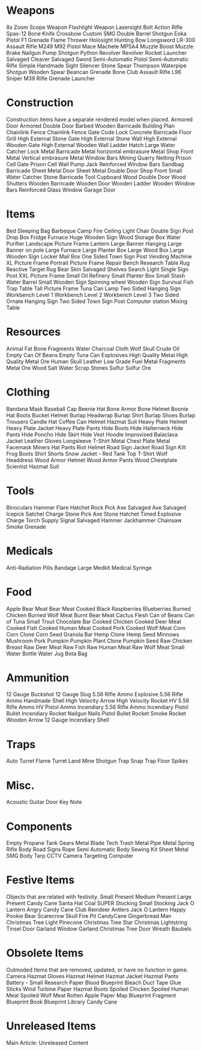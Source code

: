 #  Weapons

 8x Zoom Scope
 Weapon Flashlight
 Weapon Lasersight
 Bolt Action Rifle
 Spas-12
 Bone Knife
 Crossbow
 Custom SMG
 Double Barrel Shotgun
 Eoka Pistol
 F1 Grenade
 Flame Thrower
 Holosight
 Hunting Bow
 Longsword
 LR-300 Assault Rifle
 M249
 M92 Pistol
 Mace
 Machete
 MP5A4
 Muzzle Boost
 Muzzle Brake
 Nailgun
 Pump Shotgun
 Python Revolver
 Revolver
 Rocket Launcher
 Salvaged Cleaver
 Salvaged Sword
 Semi-Automatic Pistol
 Semi-Automatic Rifle
 Simple Handmade Sight
 Silencer
 Stone Spear
 Thompson
 Waterpipe Shotgun
 Wooden Spear
 Beancan Grenade
 Bone Club
 Assault Rifle
 L96 Sniper
 M39 Rifle
 Grenade Launcher
#  Construction

Construction items have a separate rendered model when placed.
 Armored Door
 Armored Double Door
 Barbed Wooden Barricade
 Building Plan
 Chainlink Fence
 Chainlink Fence Gate
 Code Lock
 Concrete Barricade
 Floor Grill
 High External Stone Gate
 High External Stone Wall
 High External Wooden Gate
 High External Wooden Wall
 Ladder Hatch
 Large Water Catcher
 Lock
 Metal Barricade
 Metal horizontal embrasure
 Metal Shop Front
 Metal Vertical embrasure
 Metal Window Bars
 Mining Quarry
 Netting
 Prison Cell Gate
 Prison Cell Wall
 Pump Jack
 Reinforced Window Bars
 Sandbag Barricade
 Sheet Metal Door
 Sheet Metal Double Door
 Shop Front
 Small Water Catcher
 Stone Barricade
 Tool Cupboard
 Wood Double Door
 Wood Shutters
 Wooden Barricade
 Wooden Door
 Wooden Ladder
 Wooden Window Bars
 Reinforced Glass Window
 Garage Door
#  Items

 
 Bed
 Sleeping Bag
 Barbeque
 Camp Fire
 Ceiling Light
 Chair
 Double Sign Post
 Drop Box
 Fridge
 Furnace
 Huge Wooden Sign
 Wood Storage Box
 Water Purifier
 Landscape Picture Frame
 Lantern
 Large Banner Hanging
 Large Banner on pole
 Large Furnace
 Large Planter Box
 Large Wood Box
 Large Wooden Sign
 Locker
 Mail Box
 One Sided Town Sign Post
 Vending Machine
 XL Picture Frame
 Portrait Picture Frame
 Repair Bench
 Research Table
 Rug
 Reactive Target
 Rug Bear Skin
 Salvaged Shelves
 Search Light
 Single Sign Post
 XXL Picture Frame
 Small Oil Refinery
 Small Planter Box
 Small Stash
 Water Barrel
 Small Wooden Sign
 Spinning wheel
 Wooden Sign
 Survival Fish Trap
 Table
 Tall Picture Frame
 Tuna Can Lamp
 Two Sided Hanging Sign
 Workbench Level 1
 Workbench Level 2
 Workbench Level 3
 Two Sided Ornate Hanging Sign
 Two Sided Town Sign Post
Computer station
Mixing Table
#  Resources

 Animal Fat
 Bone Fragments
 Water
 Charcoal
 Cloth
 Wolf Skull
 Crude Oil
 Empty Can Of Beans
 Empty Tuna Can
 Explosives
 High Quality Metal
 High Quality Metal Ore
 Human Skull
 Leather
 Low Grade Fuel
 Metal Fragments
 Metal Ore
 Wood
 Salt Water
 Scrap
 Stones
 Sulfur
 Sulfur Ore
# Clothing

 Bandana Mask
 Baseball Cap
 Beenie Hat
 Bone Armor
 Bone Helmet
 Boonie Hat
 Boots
 Bucket Helmet
 Burlap Headwrap
 Burlap Shirt
 Burlap Shoes
 Burlap Trousers
 Candle Hat
 Coffee Can Helmet
 Hazmat Suit
 Heavy Plate Helmet
 Heavy Plate Jacket
 Heavy Plate Pants
 Hide Boots
 Hide Halterneck
 Hide Pants
 Hide Poncho
 Hide Skirt
 Hide Vest
 Hoodie
 Improvised Balaclava
 Jacket
 Leather Gloves
 Longsleeve T-Shirt
 Metal Chest Plate
 Metal Facemask
 Miners Hat
 Pants
 Riot Helmet
 Road Sign Jacket
 Road Sign Kilt
 Frog Boots
 Shirt
 Shorts
 Snow Jacket - Red
 Tank Top
 T-Shirt
 Wolf Headdress
 Wood Armor Helmet
 Wood Armor Pants
 Wood Chestplate
 Scientist Hazmat Suit
#  Tools

 Binoculars
 Hammer
 Flare
 Hatchet
 Rock
 Pick Axe
 Salvaged Axe
 Salvaged Icepick
 Satchel Charge
 Stone Pick Axe
 Stone Hatchet
 Timed Explosive Charge
 Torch
 Supply Signal
 Salvaged Hammer
 Jackhammer
 Chainsaw
 Smoke Grenade
#  Medicals

 Anti-Radiation Pills
 Bandage
 Large Medkit
 Medical Syringe
#  Food

 Apple
 Bear Meat
 Bear Meat Cooked
 Black Raspberries
 Blueberries
 Burned Chicken
 Burned Wolf Meat
 Burnt Bear Meat
 Cactus Flesh
 Can of Beans
 Can of Tuna
 Small Trout
 Chocolate Bar
 Cooked Chicken
 Cooked Deer Meat
 Cooked Fish
 Cooked Human Meat
 Cooked Pork
 Cooked Wolf Meat
 Corn
 Corn Clone
 Corn Seed
 Granola Bar
 Hemp Clone
 Hemp Seed
 Minnows
 Mushroom
 Pork
 Pumpkin
 Pumpkin Plant Clone
 Pumpkin Seed
 Raw Chicken Breast
 Raw Deer Meat
 Raw Fish
 Raw Human Meat
 Raw Wolf Meat
 Small Water Bottle
 Water Jug
 Bota Bag
#  Ammunition

 12 Gauge Buckshot
 12 Gauge Slug
 5.56 Rifle Ammo
 Explosive 5.56 Rifle Ammo
 Handmade Shell
 High Velocity Arrow
 High Velocity Rocket
 HV 5.56 Rifle Ammo
 HV Pistol Ammo
 Incendiary 5.56 Rifle Ammo
 Incendiary Pistol Bullet
 Incendiary Rocket
 Nailgun Nails
 Pistol Bullet
 Rocket
 Smoke Rocket
 Wooden Arrow
 12 Gauge Incendiary Shell
#  Traps

 Auto Turret
 Flame Turret
 Land Mine
 Shotgun Trap
 Snap Trap
 Floor Spikes
#  Misc.

 Acoustic Guitar
 Door Key
 Note
# Components

 Empty Propane Tank
 Gears
 Metal Blade
 Tech Trash
 Metal Pipe
 Metal Spring
 Rifle Body
 Road Signs
 Rope
 Semi Automatic Body
 Sewing Kit
 Sheet Metal
 SMG Body
 Tarp
 CCTV Camera
 Targeting Computer
#  Festive Items

Objects that are related with festivity.
 Small Present
 Medium Present
 Large Present
 Candy Cane
 Santa Hat
 Coal
 SUPER Stocking
 Small Stocking
 Jack O Lantern Angry
 Candy Cane Club
 Reindeer Antlers
 Jack O Lantern Happy
 Pookie Bear
 Scarecrow
 Skull Fire Pit
 CandyCane
 Gingerbread Man
 Christmas Tree Light
 Pinecone
 Christmas Tree Star
 Christmas Lightstring
 Tinsel
 Door Garland
 Window Garland
 Christmas Tree
 Door Wreath
 Baubels
#  Obsolete Items

Outmoded Items that are removed, updated, or have no function in game.
 Camera
 Hazmat Gloves
 Hazmat Helmet
 Hazmat Jacket
 Hazmat Pants
 Battery - Small
 Research Paper
 Blood
 Blueprint
 Bleach
 Duct Tape
 Glue
 Sticks
 Wind Turbine
 Paper
 Hazmat Boots
 Spoiled Chicken
 Spoiled Human Meat
 Spoiled Wolf Meat
 Rotten Apple
 Paper Map
 Blueprint Fragment
 Blueprint Book
 Blueprint Library
 Candy Cane
# Unreleased Items

Main Article: Unreleased Content
